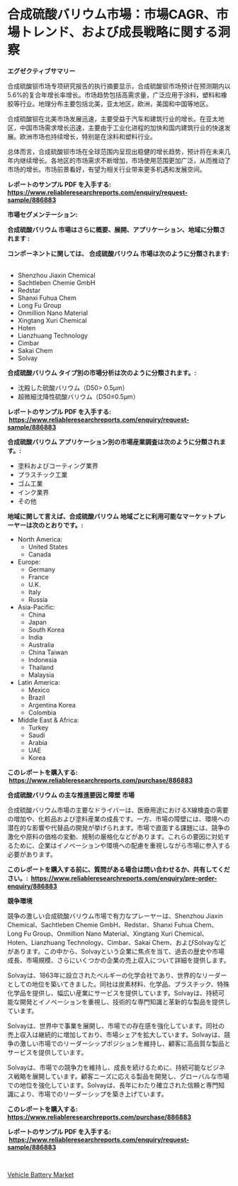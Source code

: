 <p><h1>合成硫酸バリウム市場：市場CAGR、市場トレンド、および成長戦略に関する洞察</h1></p><p><strong>エグゼクティブサマリー</strong></p>
<p><p>合成硫酸钡市场专项研究报告的执行摘要显示，合成硫酸钡市场预计在预测期内以5.6%的复合年增长率增长。市场趋势包括高需求量，广泛应用于涂料，塑料和橡胶等行业。地理分布主要包括北美，亚太地区，欧洲，美国和中国等地区。</p><p>合成硫酸钡在北美市场发展迅速，主要受益于汽车和建筑行业的增长。在亚太地区，中国市场需求增长迅速，主要由于工业化进程的加快和国内建筑行业的快速发展。欧洲市场也持续增长，特别是在涂料和塑料行业。</p><p>总体而言，合成硫酸钡市场在全球范围内呈现出稳健的增长趋势，预计将在未来几年内继续增长。各地区的市场需求不断增加，市场使用范围更加广泛，从而推动了市场的增长。市场前景看好，有望为相关行业带来更多机遇和发展空间。</p></p>
<p><strong>レポートのサンプル PDF を入手する: <a href="https://www.reliableresearchreports.com/enquiry/request-sample/886883">https://www.reliableresearchreports.com/enquiry/request-sample/886883</a></strong></p>
<p><strong>市場セグメンテーション:</strong></p>
<p><strong> 合成硫酸バリウム 市場はさらに概要、展開、アプリケーション、地域に分類されます :</strong></p>
<p><strong>コンポーネントに関しては、 合成硫酸バリウム 市場は次のように分類されます: &nbsp;</strong></p>
<p><ul><li>Shenzhou Jiaxin Chemical</li><li>Sachtleben Chemie GmbH</li><li>Redstar</li><li>Shanxi Fuhua Chem</li><li>Long Fu Group</li><li>Onmillion Nano Material</li><li>Xingtang Xuri Chemical</li><li>Hoten</li><li>Lianzhuang Technology</li><li>Cimbar</li><li>Sakai Chem</li><li>Solvay</li></ul></p>
<p><strong> 合成硫酸バリウム タイプ別の市場分析は次のように分類されます。:</strong></p>
<p><ul><li>沈殿した硫酸バリウム（D50> 0.5μm）</li><li>超微細沈降性硫酸バリウム（D50≤0.5μm）</li></ul></p>
<p><strong>レポートのサンプル PDF を入手する: &nbsp;<a href="https://www.reliableresearchreports.com/enquiry/request-sample/886883">https://www.reliableresearchreports.com/enquiry/request-sample/886883</a></strong></p>
<p><strong> 合成硫酸バリウム アプリケーション別の市場産業調査は次のように分類されます。:</strong></p>
<p><ul><li>塗料およびコーティング業界</li><li>プラスチック工業</li><li>ゴム工業</li><li>インク業界</li><li>その他</li></ul></p>
<p><strong>地域に関して言えば、合成硫酸バリウム 地域ごとに利用可能なマーケットプレーヤーは次のとおりです。:</strong></p>
<p><ul>
    <li>
        North America:
        <ul>
            <li>United States</li>
            <li>Canada</li>
        </ul>
    </li>
    <li>
        Europe:
        <ul>
            <li>Germany</li>
            <li>France</li>
            <li>U.K.</li>
            <li>Italy</li>
            <li>Russia</li>
        </ul>
    </li>
    <li>
        Asia-Pacific:
        <ul>
            <li>China</li>
            <li>Japan</li>
            <li>South Korea</li>
            <li>India</li>
            <li>Australia</li>
            <li>China Taiwan</li>
            <li>Indonesia</li>
            <li>Thailand</li>
            <li>Malaysia</li>
        </ul>
    </li>
    <li>
        Latin America:
        <ul>
            <li>Mexico</li>
            <li>Brazil</li>
            <li>Argentina Korea</li>
            <li>Colombia</li>
        </ul>
    </li>
    <li>
        Middle East & Africa:
        <ul>
            <li>Turkey</li>
            <li>Saudi</li>
            <li>Arabia</li>
            <li>UAE</li>
            <li>Korea</li>
        </ul>
    </li>
    </ul></p>
<p><strong>このレポートを購入する: &nbsp;<a href="https://www.reliableresearchreports.com/purchase/886883">https://www.reliableresearchreports.com/purchase/886883</a></strong></p>
<p><strong>合成硫酸バリウム の主な推進要因と障壁 市場</strong></p>
<p><p>合成硫酸バリウム市場の主要なドライバーは、医療用途におけるX線検査の需要の増加や、化粧品および塗料産業の成長です。一方、市場の障壁には、環境への潜在的な影響や代替品の開発が挙げられます。市場で直面する課題には、競争の激化や原料の価格の変動、規制の厳格化などがあります。これらの要因に対処するために、企業はイノベーションや環境への配慮を重視しながら市場に参入する必要があります。</p></p>
<p><strong>このレポートを購入する前に、質問がある場合は問い合わせるか、共有してください。:&nbsp; <a href="https://www.reliableresearchreports.com/enquiry/pre-order-enquiry/886883">https://www.reliableresearchreports.com/enquiry/pre-order-enquiry/886883</a></strong></p>
<p><strong>競争環境</strong></p>
<p><p>競争の激しい合成硫酸バリウム市場で有力なプレーヤーは、Shenzhou Jiaxin Chemical、Sachtleben Chemie GmbH、Redstar、Shanxi Fuhua Chem、Long Fu Group、Onmillion Nano Material、Xingtang Xuri Chemical、Hoten、Lianzhuang Technology、Cimbar、Sakai Chem、およびSolvayなどがあります。この中から、Solvayという企業に焦点を当て、過去の歴史や市場成長、市場規模、さらにいくつかの企業の売上収入について詳細を提供します。</p><p>Solvayは、1863年に設立されたベルギーの化学会社であり、世界的なリーダーとしての地位を築いてきました。同社は炭素材料、化学品、プラスチック、特殊化学品を提供し、幅広い産業にサービスを提供しています。Solvayは、持続可能な開発とイノベーションを重視し、技術的な専門知識と革新的な製品を提供しています。</p><p>Solvayは、世界中で事業を展開し、市場での存在感を強化しています。同社の売上収入は継続的に増加しており、市場シェアを拡大しています。Solvayは、競争の激しい市場でのリーダーシップポジションを維持し、顧客に高品質な製品とサービスを提供しています。</p><p>Solvayは、市場での競争力を維持し、成長を続けるために、持続可能なビジネス戦略を展開しています。顧客ニーズに応える製品を開発し、グローバルな市場での地位を強化しています。Solvayは、長年にわたり確立された信頼と専門知識により、市場でのリーダーシップを築き上げています。</p></p>
<p><strong>このレポートを購入する: &nbsp; <a href="https://www.reliableresearchreports.com/purchase/886883">https://www.reliableresearchreports.com/purchase/886883</a></strong></p>
<p><strong>レポートのサンプル PDF を入手する: &nbsp;<a href="https://www.reliableresearchreports.com/enquiry/request-sample/886883">https://www.reliableresearchreports.com/enquiry/request-sample/886883</a></strong><strong></strong></p>
<p>&nbsp;</p>
<p><p><a href="https://github.com/Sinjinluong3e0awx2m195k76/Market-Research-Report-List-1/blob/main/vehicle-battery-market.md">Vehicle Battery Market</a></p></p>